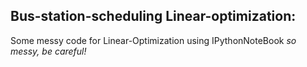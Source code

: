 ## Bus-station-scheduling Linear-optimization:

Some messy code for Linear-Optimization using IPythonNoteBook _so messy, be careful!_
